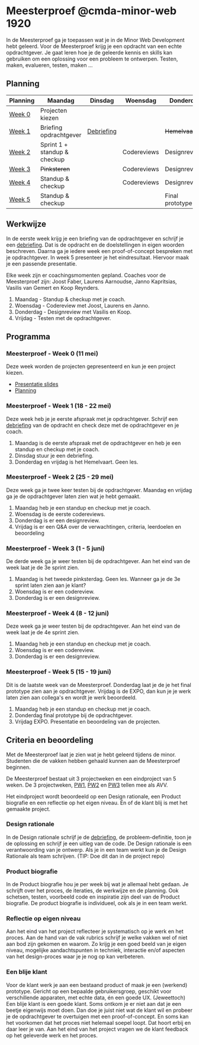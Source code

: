 # Meesterproef @cmda-minor-web 1920

In de Meesterproef ga je toepassen wat je in de Minor Web Development hebt geleerd.
Voor de Meesterproef krijg je een opdracht van een echte opdrachtgever.
Je gaat leren hoe je de geleerde kennis en skills kan gebruiken om een oplossing voor een probleem te ontwerpen. Testen, maken, evalueren, testen, maken ...

<!-- Je kan kiezen uit verschillende projecten. Hier ga je 5 weken aan werken.  Voor de Meesterproef geef je met een eerste, tweede keuze en derde keuze aan welk project je graag wil doen. Daarna wordt door de coaches een indeling gemaakt. -->


## Planning

| Planning | Maandag | Dinsdag | Woensdag | Donderdag | Vrijdag |
|---|---|---|---|---|---|
| <a href=#meesterproef---week-0-11-mei>Week 0</a> | Projecten kiezen |   |   |   |   |
| <a href=#meesterproef---week-1-18---22-mei>Week 1</a> | Briefing opdrachtgever | [Debriefing](Debriefing.md) |   | <del>Hemelvaart</del> | <del>Hemelvaart</del> |
| <a href=#meesterproef---week-2-25---29-mei>Week 2</a> | Sprint 1 + standup & checkup |   | Codereviews | Designreviews | Sprint 2 + Meesterproef Q&A |
| <a href=#meesterproef---week-3-1---5-juni>Week 3</a> | <del>Pinksteren</del> |   | Codereviews | Designreviews | Sprint 3 |
| <a href=#meesterproef---week-4-8---12-juni>Week 4</a> | Standup & checkup |   | Codereviews | Designreviews | Sprint 4 |
| <a href=#meesterproef---week-5-15---19-juni>Week 5</a> | Standup & checkup |   |  | Final prototype  | EXPO |



## Werkwijze

In de eerste week krijg je een briefing van de opdrachtgever en schrijf je een [debriefing](Debriefing.md).
Dat is de opdracht en de doelstellingen in eigen woorden beschreven.
Daarna ga je iedere week een proof-of-concept bespreken met je opdrachtgever.
In week 5 presenteer je het eindresultaat.
Hiervoor maak je een passende presentatie.

Elke week zijn er coachingsmomenten gepland.
Coaches voor de Meesterproef zijn: Joost Faber, Laurens Aarnoudse, Janno Kapritsias, Vasilis van Gemert en Koop Reynders.

1. Maandag - Standup & checkup met je coach.
2. Woensdag - Codereview met Joost, Laurens en Janno.
3. Donderdag - Designreview met Vasilis en Koop.
4. Vrijdag - Testen met de opdrachtgever.


## Programma

### Meesterproef - Week 0 (11 mei)
Deze week worden de projecten gepresenteerd en kun je een project kiezen.


- [Presentatie slides](https://docs.google.com/presentation/d/1cMSx0X2GEiu5WfBdRT2i9Jly3MxVHs0V-USg9hH4p2M/edit?usp=sharing)  
- [Planning](https://docs.google.com/spreadsheets/d/1Oy8f5TSDYUA_qSwfTtYQTGjkNMUM0wAZDqDPHqgRpi4/edit?usp=sharing)



### Meesterproef - Week 1 (18 - 22 mei)
Deze week heb je je eerste afspraak met je opdrachtgever.
Schrijf een [debriefing](Debriefing.md) van de opdracht en check deze met de opdrachtgever en je coach.

1. Maandag is de eerste afspraak met de opdrachtgever en heb je een standup en checkup met je coach.
2. Dinsdag stuur je een debriefing.
3. Donderdag en vrijdag is het Hemelvaart. Geen les.




### Meesterproef - Week 2 (25 - 29 mei)
Deze week ga je twee keer testen bij de opdrachtgever.
Maandag en vrijdag ga je de opdrachtgever laten zien wat je hebt gemaakt.

1. Maandag heb je een standup en checkup met je coach.
2. Woensdag is de eerste codereviews.
3. Donderdag is er een designreview.
4. Vrijdag is er een Q&A over de verwachtingen, criteria, leerdoelen en beoordeling




### Meesterproef - Week 3 (1 - 5 juni)
De derde week ga je weer testen bij de opdrachtgever. Aan het eind van de week laat je de 3e sprint zien.


1. Maandag is het tweede pinksterdag. Geen les. Wanneer ga je de 3e sprint laten zien aan je klant?
2. Woensdag is er een codereview.
3. Donderdag is er een designreview.



### Meesterproef - Week 4 (8 - 12 juni)
Deze week ga je weer testen bij de opdrachtgever. Aan het eind van de week laat je de 4e sprint zien.

1. Maandag heb je een standup en checkup met je coach.
2. Woensdag is er een codereview.
3. Donderdag is er een designreview.



### Meesterproef - Week 5 (15 - 19 juni)
Dit is de laatste week van de Meesterproef. Donderdag laat je de je het final prototype zien aan je opdrachtgever. Vrijdag is de EXPO, dan kun je je werk laten zien aan collega's en wordt je werk beoordeeld.

1. Maandag heb je een standup en checkup met je coach.
2. Donderdag final prototype bij de opdrachtgever.
3. Vrijdag EXPO. Presentatie en beoordeling van de projecten.





## Criteria en beoordeling

Met de Meesterproef laat je zien wat je hebt geleerd tijdens de minor.
Studenten die de vakken hebben gehaald kunnen aan de Meesterproef beginnen.

De Meesterproef bestaat uit 3 projectweken en een eindproject van 5 weken.
De 3 projectweken,
[PW1](https://github.com/cmda-minor-web/project-1-1920),
[PW2](https://github.com/cmda-minor-web/project-2-1920) en
[PW3](https://github.com/cmda-minor-web/project-3-1920) tellen mee als AVV.

Het eindproject wordt beoordeeld op een Design rationale, een Product biografie en een reflectie op het eigen niveau.
Én of de klant blij is met het gemaakte project.

### Design rationale
In de Design rationale schrijf je de [debriefing](Debriefing.md), de probleem-definitie, toon je de oplossing en schrijf je een uitleg van de code.
De Design rationale is een verantwoording van je ontwerp. Als je in een team werkt kun je de Design Rationale als team schrijven. (TIP: Doe dit dan in de project repo)

### Product biografie
In de Product biografie hou je per week bij wat je allemaal hebt gedaan.
Je schrijft over het proces, de iteraties, de werkwijze en de planning.
Ook schetsen, testen, voorbeeld code en inspiratie zijn deel van de Product biografie.
De product biografie is individueel, ook als je in een team werkt. 


### Reflectie op eigen niveau
Aan het eind van het project reflecteer je systematisch op je werk en het proces.
Aan de hand van de vak rubrics schrijf je welke vakken wel of niet aan bod zijn gekomen en waarom. 
Zo krijg je een goed beeld van je eigen niveau, mogelijke aandachtspunten in techniek, interactie en/of aspecten van het design-proces waar je je nog op kan verbeteren.


### Een blije klant
Voor de klant werk je aan een bestaand product of maak je een (werkend) prototype. Gericht op een bepaalde gebruikersgroep, geschikt voor verschillende apparaten, met echte data, én een goede UX. (Jeweettoch)
Een blije klant is een goede klant.
Soms ontkom je er niet aan dat je een beetje eigenwijs moet doen.
Dan doe je juist niet wat de klant wil en probeer je de opdrachtgever te overtuigen met een proof-of-concept.
En soms kan het voorkomen dat het proces niet helemaal soepel loopt.
Dat hoort erbij en daar leer je van.
Aan het eind van het project vragen we de klant feedback op het geleverde werk en het proces.

<!-- Add a link to your live demo in Github Pages 🌐-->

<!-- ☝️ replace this description with a description of your own work -->

<!-- replace the code in the /docs folder with your own, so you can showcase your work with GitHub Pages 🌍 -->

<!-- Add a nice poster image here at the end of the week, showing off your shiny frontend 📸 -->

<!-- Maybe a table of contents here? 📚 -->

<!-- How about a section that describes how to install this project? 🤓 -->

<!-- ...but how does one use this project? What are its features 🤔 -->

<!-- Maybe a checklist of done stuff and stuff still on your wishlist? ✅ -->

<!-- How about a license here? 📜 (or is it a licence?) 🤷 -->
